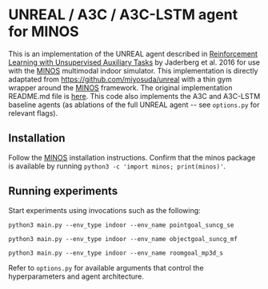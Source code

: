 # UNREAL / A3C / A3C-LSTM agent for MINOS

This is an implementation of the UNREAL agent described in [Reinforcement Learning with Unsupervised Auxiliary Tasks](https://arxiv.org/abs/1611.05397) by Jaderberg et al. 2016 for use with the [MINOS](https://github.com/minosworld/minos) multimodal indoor simulator.  This implementation is directly adaptated from https://github.com/miyosuda/unreal with a thin gym wrapper around the [MINOS](https://github.com/minosworld/minos) framework.  The original implementation README.md file is [here](README.unreal.md).  This code also implements the A3C and A3C-LSTM baseline agents (as ablations of the full UNREAL agent -- see `options.py` for relevant flags).

## Installation

Follow the [MINOS](https://github.com/minosworld/minos) installation instructions.  Confirm that the minos package is available by running `python3 -c 'import minos; print(minos)'`.

## Running experiments

Start experiments using invocations such as the following:

`python3 main.py --env_type indoor --env_name pointgoal_suncg_se`

`python3 main.py --env_type indoor --env_name objectgoal_suncg_mf`

`python3 main.py --env_type indoor --env_name roomgoal_mp3d_s`

Refer to `options.py` for available arguments that control the hyperparameters and agent architecture.
